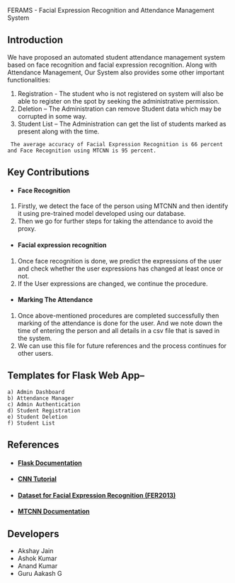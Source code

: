 FERAMS - Facial Expression Recognition and Attendance Management System

## Introduction
We have proposed an automated student attendance management system based on face recognition and facial expression recognition.
Along with Attendance Management, Our System also provides some other important functionalities:
1) Registration - The student who is not registered on system will also be able to register on the spot by seeking the administrative permission.
2) Deletion – The Administration can remove Student data which may be corrupted in some way.
3) Student List – The Administration can get the list of students marked as present along with the time.

` The average accuracy of Facial Expression Recognition is 66 percent and Face Recognition using MTCNN is 95 percent.`

## Key Contributions
- #### Face Recognition
1) Firstly, we detect the face of the person using MTCNN and then identify it using pre-trained model developed using our database.
2) Then we go for further steps for taking the attendance to avoid the proxy.

- #### Facial expression recognition
1) Once face recognition is done, we predict the expressions of the user and check whether the user expressions has changed at least once or not.
2) If the User expressions are changed, we continue the procedure.

- #### Marking The Attendance
1) Once above-mentioned procedures are completed successfully then marking of the attendance is done for the user. And we note down the time of entering the person and all details in a csv file that is saved in the system.
2) We can use this file for future references and the process continues for other users.

## Templates for Flask Web App–
```
a) Admin Dashboard
b) Attendance Manager
c) Admin Authentication
d) Student Registration
e) Student Deletion
f) Student List
```

## References
- #### [Flask Documentation](https://flask.palletsprojects.com/en/1.1.x/)
- #### [CNN Tutorial](https://www.slideshare.net/Simplilearn/convolutional-neural-network-tutorial-cnn-how-cnn-works-deep-learning-tutorial-simplilearn)
- #### [Dataset for Facial Expression Recognition (FER2013)](https://www.kaggle.com/c/challenges-in-representation-learning-facial-expression-recognition-challenge/)
- #### [MTCNN Documentation](https://pypi.org/project/mtcnn/)

## Developers
  - Akshay Jain
  - Ashok Kumar
  - Anand Kumar
  - Guru Aakash G
